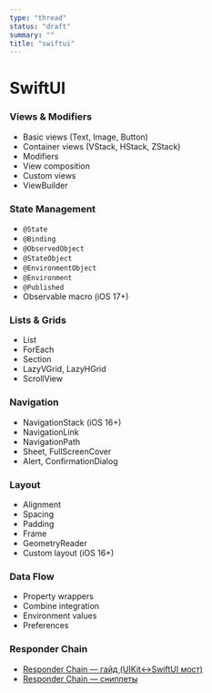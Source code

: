 ```yaml
---
type: "thread"
status: "draft"
summary: ""
title: "swiftui"
---
```


# SwiftUI


### Views & Modifiers
- Basic views (Text, Image, Button)
- Container views (VStack, HStack, ZStack)
- Modifiers
- View composition
- Custom views
- ViewBuilder

### State Management
- `@State`
- `@Binding`
- `@ObservedObject`
- `@StateObject`
- `@EnvironmentObject`
- `@Environment`
- `@Published`
- Observable macro (iOS 17+)

### Lists & Grids
- List
- ForEach
- Section
- LazyVGrid, LazyHGrid
- ScrollView

### Navigation
- NavigationStack (iOS 16+)
- NavigationLink
- NavigationPath
- Sheet, FullScreenCover
- Alert, ConfirmationDialog

### Layout
- Alignment
- Spacing
- Padding
- Frame
- GeometryReader
- Custom layout (iOS 16+)

### Data Flow
- Property wrappers
- Combine integration
- Environment values
- Preferences

### Responder Chain
- [Responder Chain — гайд (UIKit↔SwiftUI мост)](responder-chain.md)
- [Responder Chain — сниппеты](../Snippets/responder-chain.md)

